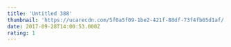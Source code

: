 ```yaml
---
title: 'Untitled 388'
thumbnail: 'https://ucarecdn.com/5f0a5f09-1be2-421f-88df-73f4fb65d1af/'
date: 2017-09-28T14:00:53.000Z
rating: 1
---
```

